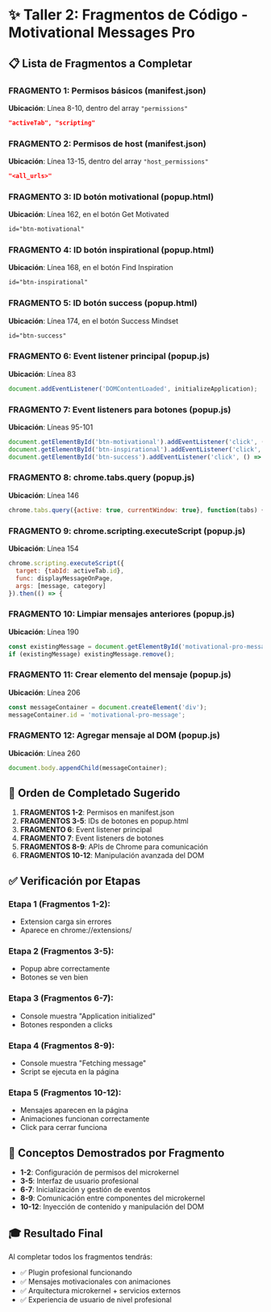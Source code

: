 # ✨ Taller 2: Fragmentos de Código - Motivational Messages Pro

## 📋 Lista de Fragmentos a Completar

### **FRAGMENTO 1: Permisos básicos (manifest.json)**
**Ubicación**: Línea 8-10, dentro del array `"permissions"`
```json
"activeTab", "scripting"
```

### **FRAGMENTO 2: Permisos de host (manifest.json)**
**Ubicación**: Línea 13-15, dentro del array `"host_permissions"`  
```json
"<all_urls>"
```

### **FRAGMENTO 3: ID botón motivational (popup.html)**
**Ubicación**: Línea 162, en el botón Get Motivated
```html
id="btn-motivational"
```

### **FRAGMENTO 4: ID botón inspirational (popup.html)**
**Ubicación**: Línea 168, en el botón Find Inspiration
```html
id="btn-inspirational"
```

### **FRAGMENTO 5: ID botón success (popup.html)**
**Ubicación**: Línea 174, en el botón Success Mindset
```html
id="btn-success"
```

### **FRAGMENTO 6: Event listener principal (popup.js)**
**Ubicación**: Línea 83
```javascript
document.addEventListener('DOMContentLoaded', initializeApplication);
```

### **FRAGMENTO 7: Event listeners para botones (popup.js)**
**Ubicación**: Líneas 95-101
```javascript
document.getElementById('btn-motivational').addEventListener('click', () => fetchMessage('motivational'));
document.getElementById('btn-inspirational').addEventListener('click', () => fetchMessage('inspirational'));
document.getElementById('btn-success').addEventListener('click', () => fetchMessage('success'));
```

### **FRAGMENTO 8: chrome.tabs.query (popup.js)**
**Ubicación**: Línea 146
```javascript
chrome.tabs.query({active: true, currentWindow: true}, function(tabs) {
```

### **FRAGMENTO 9: chrome.scripting.executeScript (popup.js)**
**Ubicación**: Línea 154
```javascript
chrome.scripting.executeScript({
  target: {tabId: activeTab.id},
  func: displayMessageOnPage,
  args: [message, category]
}).then(() => {
```

### **FRAGMENTO 10: Limpiar mensajes anteriores (popup.js)**
**Ubicación**: Línea 190
```javascript
const existingMessage = document.getElementById('motivational-pro-message');
if (existingMessage) existingMessage.remove();
```

### **FRAGMENTO 11: Crear elemento del mensaje (popup.js)**
**Ubicación**: Línea 206
```javascript
const messageContainer = document.createElement('div');
messageContainer.id = 'motivational-pro-message';
```

### **FRAGMENTO 12: Agregar mensaje al DOM (popup.js)**
**Ubicación**: Línea 260
```javascript
document.body.appendChild(messageContainer);
```

## 🎯 Orden de Completado Sugerido

1. **FRAGMENTOS 1-2**: Permisos en manifest.json
2. **FRAGMENTOS 3-5**: IDs de botones en popup.html
3. **FRAGMENTO 6**: Event listener principal  
4. **FRAGMENTO 7**: Event listeners de botones
5. **FRAGMENTOS 8-9**: APIs de Chrome para comunicación
6. **FRAGMENTOS 10-12**: Manipulación avanzada del DOM

## ✅ Verificación por Etapas

### **Etapa 1 (Fragmentos 1-2)**:
- Extension carga sin errores
- Aparece en chrome://extensions/

### **Etapa 2 (Fragmentos 3-5)**:  
- Popup abre correctamente
- Botones se ven bien

### **Etapa 3 (Fragmentos 6-7)**:
- Console muestra "Application initialized"
- Botones responden a clicks

### **Etapa 4 (Fragmentos 8-9)**:
- Console muestra "Fetching message"
- Script se ejecuta en la página

### **Etapa 5 (Fragmentos 10-12)**:
- Mensajes aparecen en la página
- Animaciones funcionan correctamente
- Click para cerrar funciona

## 🔧 Conceptos Demostrados por Fragmento

- **1-2**: Configuración de permisos del microkernel
- **3-5**: Interfaz de usuario profesional
- **6-7**: Inicialización y gestión de eventos
- **8-9**: Comunicación entre componentes del microkernel
- **10-12**: Inyección de contenido y manipulación del DOM

## 🎓 Resultado Final

Al completar todos los fragmentos tendrás:
- ✅ Plugin profesional funcionando
- ✅ Mensajes motivacionales con animaciones
- ✅ Arquitectura microkernel + servicios externos
- ✅ Experiencia de usuario de nivel profesional
